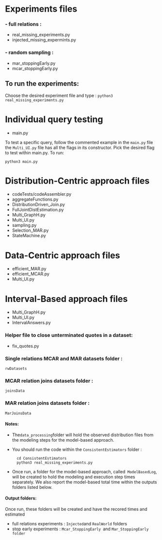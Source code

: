 # Experiments files 
### - full relations :
   - real_missing_experiments.py
   - injected_missing_expermints.py
   
### - random sampling :
   - mar_stoppingEarly.py
   - mcar_stoppingEarly.py

## To run the experiments:
Choose the desired experiment file and type :
`python3 real_missing_experiments.py`

# Individual query testing
- main.py

To test a specific query, follow the commented example in the `main.py` file 
the `Multi_UI.py` file  has all the flags in its constructor. Pick the desired flag to test within main.py. To run:

`python3 main.py`
# Distribution-Centric approach files 
- codeTests/codeAssembler.py
- aggregateFunctions.py
- DistributionDriven_Join.py
- FullJointDistEstimation.py
- Multi_GraphH.py
- Multi_UI.py
- sampling.py
- Selection_MAR.py
- StateMachine.py

# Data-Centric approach files 
- efficient_MAR.py
- efficient_MCAR.py
- Multi_UI.py


# Interval-Based approach files 
- Multi_GraphH.py
- Multi_UI.py
- IntervalAnswers.py


###  Helper file to close unterminated quotes in a dataset:
- fix_quotes.py

### Single relations MCAR and MAR datasets folder :
`rwDatasets`

### MCAR relation joins datasets folder :
`joinsData`

### MAR relation joins datasets folder :
`MarJoinsData`

#### Notes:
- The`data_processing`folder will hold the observed distribution files from the modeling steps for the model-based approach.
- You should run the code within the `ConsistentEstimators` folder :

        cd ConsistentEstimators
        python3 real_missing_experiments.py
- Once run, a folder for the model-based approach, called` ModelBasedLog`, will be created to hold the modeling and execution step times separately. We also report the model-based total time within the outputs folders listed below. 

#### Output folders:
Once run, these folders will be created and have the recored times and estimated 
-  full relations experiments : ` Injected `and  `RealWorld` folders 
-  stop early experiments :  `Mcar_StoppingEarly `and `Mar_StoppingEarly folder`
